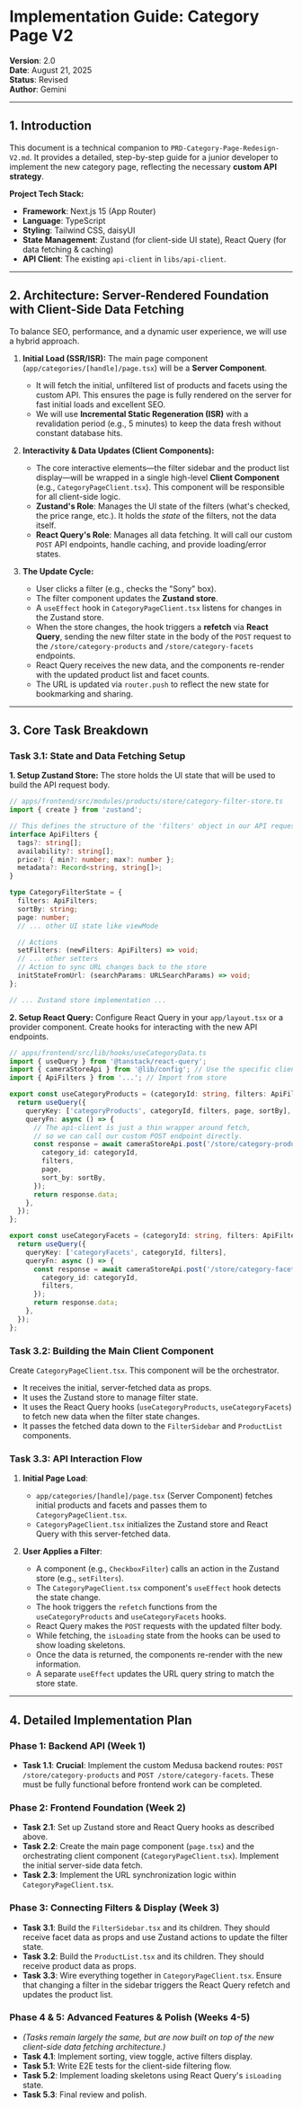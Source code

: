 # Implementation Guide: Category Page V2

**Version**: 2.0  
**Date**: August 21, 2025  
**Status**: Revised  
**Author**: Gemini

---

## 1. Introduction

This document is a technical companion to `PRD-Category-Page-Redesign-V2.md`. It provides a detailed, step-by-step guide for a junior developer to implement the new category page, reflecting the necessary **custom API strategy**.

**Project Tech Stack:**
- **Framework**: Next.js 15 (App Router)
- **Language**: TypeScript
- **Styling**: Tailwind CSS, daisyUI
- **State Management**: Zustand (for client-side UI state), React Query (for data fetching & caching)
- **API Client**: The existing `api-client` in `libs/api-client`.

---

## 2. Architecture: Server-Rendered Foundation with Client-Side Data Fetching

To balance SEO, performance, and a dynamic user experience, we will use a hybrid approach.

1.  **Initial Load (SSR/ISR):** The main page component (`app/categories/[handle]/page.tsx`) will be a **Server Component**.
    -   It will fetch the initial, unfiltered list of products and facets using the custom API. This ensures the page is fully rendered on the server for fast initial loads and excellent SEO.
    -   We will use **Incremental Static Regeneration (ISR)** with a revalidation period (e.g., 5 minutes) to keep the data fresh without constant database hits.

2.  **Interactivity & Data Updates (Client Components):**
    -   The core interactive elements—the filter sidebar and the product list display—will be wrapped in a single high-level **Client Component** (e.g., `CategoryPageClient.tsx`). This component will be responsible for all client-side logic.
    -   **Zustand's Role**: Manages the UI state of the filters (what's checked, the price range, etc.). It holds the *state* of the filters, not the data itself.
    -   **React Query's Role**: Manages all data fetching. It will call our custom `POST` API endpoints, handle caching, and provide loading/error states.

3.  **The Update Cycle:**
    -   User clicks a filter (e.g., checks the "Sony" box).
    -   The filter component updates the **Zustand store**.
    -   A `useEffect` hook in `CategoryPageClient.tsx` listens for changes in the Zustand store.
    -   When the store changes, the hook triggers a **refetch** via **React Query**, sending the new filter state in the body of the `POST` request to the `/store/category-products` and `/store/category-facets` endpoints.
    -   React Query receives the new data, and the components re-render with the updated product list and facet counts.
    -   The URL is updated via `router.push` to reflect the new state for bookmarking and sharing.

---

## 3. Core Task Breakdown

### Task 3.1: State and Data Fetching Setup

**1. Setup Zustand Store:**
The store holds the UI state that will be used to build the API request body.

```typescript
// apps/frontend/src/modules/products/store/category-filter-store.ts
import { create } from 'zustand';

// This defines the structure of the 'filters' object in our API request
interface ApiFilters {
  tags?: string[];
  availability?: string[];
  price?: { min?: number; max?: number };
  metadata?: Record<string, string[]>;
}

type CategoryFilterState = {
  filters: ApiFilters;
  sortBy: string;
  page: number;
  // ... other UI state like viewMode

  // Actions
  setFilters: (newFilters: ApiFilters) => void;
  // ... other setters
  // Action to sync URL changes back to the store
  initStateFromUrl: (searchParams: URLSearchParams) => void;
};

// ... Zustand store implementation ...
```

**2. Setup React Query:**
Configure React Query in your `app/layout.tsx` or a provider component. Create hooks for interacting with the new API endpoints.

```typescript
// apps/frontend/src/lib/hooks/useCategoryData.ts
import { useQuery } from '@tanstack/react-query';
import { cameraStoreApi } from '@lib/config'; // Use the specific client for our custom APIs
import { ApiFilters } from '...'; // Import from store

export const useCategoryProducts = (categoryId: string, filters: ApiFilters, page: number, sortBy: string) => {
  return useQuery({
    queryKey: ['categoryProducts', categoryId, filters, page, sortBy],
    queryFn: async () => {
      // The api-client is just a thin wrapper around fetch, 
      // so we can call our custom POST endpoint directly.
      const response = await cameraStoreApi.post('/store/category-products', {
        category_id: categoryId,
        filters,
        page,
        sort_by: sortBy,
      });
      return response.data;
    },
  });
};

export const useCategoryFacets = (categoryId: string, filters: ApiFilters) => {
  return useQuery({
    queryKey: ['categoryFacets', categoryId, filters],
    queryFn: async () => {
      const response = await cameraStoreApi.post('/store/category-facets', {
        category_id: categoryId,
        filters,
      });
      return response.data;
    },
  });
};
```

### Task 3.2: Building the Main Client Component

Create `CategoryPageClient.tsx`. This component will be the orchestrator.

- It receives the initial, server-fetched data as props.
- It uses the Zustand store to manage filter state.
- It uses the React Query hooks (`useCategoryProducts`, `useCategoryFacets`) to fetch new data when the filter state changes.
- It passes the fetched data down to the `FilterSidebar` and `ProductList` components.

### Task 3.3: API Interaction Flow

1.  **Initial Page Load**:
    - `app/categories/[handle]/page.tsx` (Server Component) fetches initial products and facets and passes them to `CategoryPageClient.tsx`.
    - `CategoryPageClient.tsx` initializes the Zustand store and React Query with this server-fetched data.

2.  **User Applies a Filter**:
    - A component (e.g., `CheckboxFilter`) calls an action in the Zustand store (e.g., `setFilters`).
    - The `CategoryPageClient.tsx` component's `useEffect` hook detects the state change.
    - The hook triggers the `refetch` functions from the `useCategoryProducts` and `useCategoryFacets` hooks.
    - React Query makes the `POST` requests with the updated filter body.
    - While fetching, the `isLoading` state from the hooks can be used to show loading skeletons.
    - Once the data is returned, the components re-render with the new information.
    - A separate `useEffect` updates the URL query string to match the store state.

---

## 4. Detailed Implementation Plan

### Phase 1: Backend API (Week 1)
- **Task 1.1**: **Crucial**: Implement the custom Medusa backend routes: `POST /store/category-products` and `POST /store/category-facets`. These must be fully functional before frontend work can be completed.

### Phase 2: Frontend Foundation (Week 2)
- **Task 2.1**: Set up Zustand store and React Query hooks as described above.
- **Task 2.2**: Create the main page component (`page.tsx`) and the orchestrating client component (`CategoryPageClient.tsx`). Implement the initial server-side data fetch.
- **Task 2.3**: Implement the URL synchronization logic within `CategoryPageClient.tsx`.

### Phase 3: Connecting Filters & Display (Week 3)
- **Task 3.1**: Build the `FilterSidebar.tsx` and its children. They should receive facet data as props and use Zustand actions to update the filter state.
- **Task 3.2**: Build the `ProductList.tsx` and its children. They should receive product data as props.
- **Task 3.3**: Wire everything together in `CategoryPageClient.tsx`. Ensure that changing a filter in the sidebar triggers the React Query refetch and updates the product list.

### Phase 4 & 5: Advanced Features & Polish (Weeks 4-5)
- *(Tasks remain largely the same, but are now built on top of the new client-side data fetching architecture.)*
- **Task 4.1**: Implement sorting, view toggle, active filters display.
- **Task 5.1**: Write E2E tests for the client-side filtering flow.
- **Task 5.2**: Implement loading skeletons using React Query's `isLoading` state.
- **Task 5.3**: Final review and polish.
